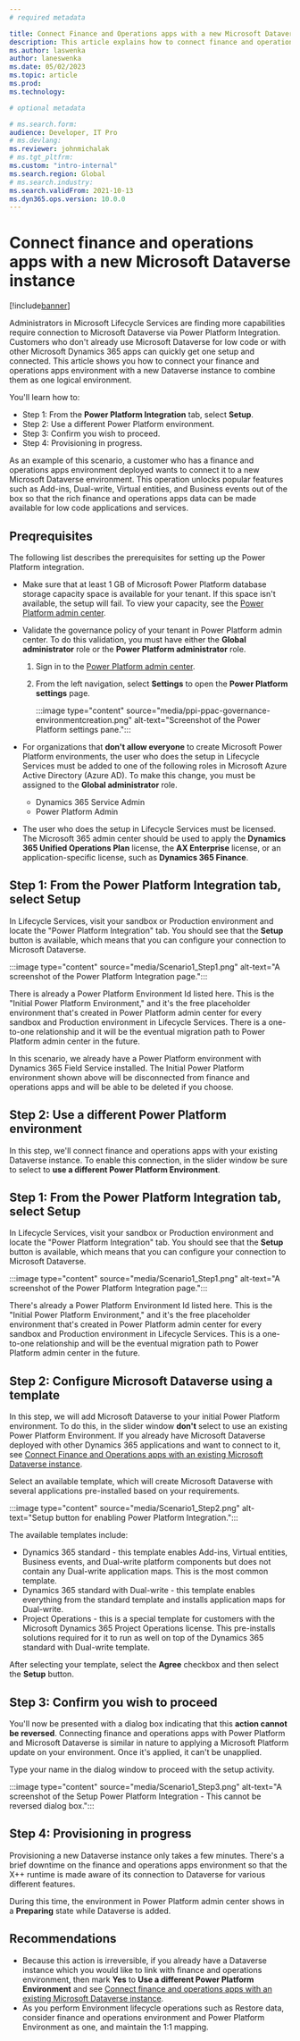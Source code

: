```yaml
---
# required metadata

title: Connect Finance and Operations apps with a new Microsoft Dataverse instance
description: This article explains how to connect finance and operations apps with a new Microsoft Dataverse instance 
ms.author: laswenka
author: laneswenka
ms.date: 05/02/2023
ms.topic: article
ms.prod:
ms.technology: 

# optional metadata

# ms.search.form:
audience: Developer, IT Pro
# ms.devlang: 
ms.reviewer: johnmichalak
# ms.tgt_pltfrm: 
ms.custom: "intro-internal"
ms.search.region: Global
# ms.search.industry:
ms.search.validFrom: 2021-10-13
ms.dyn365.ops.version: 10.0.0
---
```

# Connect finance and operations apps with a new Microsoft Dataverse instance

[!include[banner](../includes/banner.md)]

Administrators in Microsoft Lifecycle Services are finding more capabilities require connection to Microsoft Dataverse via Power Platform Integration. Customers who don't already use Microsoft Dataverse for low code or with other Microsoft Dynamics 365 apps can quickly get one setup and connected. This article shows you how to connect your finance and operations apps environment with a new Dataverse instance to combine them as one logical environment.

You'll learn how to:

* Step 1: From the **Power Platform Integration** tab, select **Setup**.
* Step 2: Use a different Power Platform environment.
* Step 3: Confirm you wish to proceed.
* Step 4: Provisioning in progress.

As an example of this scenario, a customer who has a finance and operations apps environment deployed wants to connect it to a new Microsoft Dataverse environment. This operation unlocks popular features such as Add-ins, Dual-write, Virtual entities, and Business events out of the box so that the rich finance and operations apps data can be made available for low code applications and services.

## Preqrequisites

The following list describes the prerequisites for setting up the Power Platform integration.

- Make sure that at least 1 GB of Microsoft Power Platform database storage capacity space is available for your tenant. If this space isn't available, the setup will fail. To view your capacity, see the [Power Platform admin center](https://admin.powerplatform.microsoft.com/resources/capacity). 
- Validate the governance policy of your tenant in Power Platform admin center. To do this validation, you must have either the **Global administrator** role or the **Power Platform administrator** role.
    1. Sign in to the [Power Platform admin center](https://admin.powerplatform.microsoft.com).
    2. From the left navigation, select **Settings** to open the **Power Platform settings** page.
    
       :::image type="content" source="media/ppi-ppac-governance-environmentcreation.png" alt-text="Screenshot of the Power Platform settings pane."::: 

- For organizations that **don't allow everyone** to create Microsoft Power Platform environments, the user who does the setup in Lifecycle Services must be added to one of the following roles in Microsoft Azure Active Directory (Azure AD). To make this change, you must be assigned to the **Global administrator** role.

    - Dynamics 365 Service Admin
    - Power Platform Admin

- The user who does the setup in Lifecycle Services must be licensed. The Microsoft 365 admin center should be used to apply the **Dynamics 365 Unified Operations Plan** license, the **AX Enterprise** license, or an application-specific license, such as **Dynamics 365 Finance**.

## Step 1: From the Power Platform Integration tab, select Setup

In Lifecycle Services, visit your sandbox or Production environment and locate the "Power Platform Integration" tab. You should see that the **Setup** button is available, which means that you can configure your connection to Microsoft Dataverse. 

:::image type="content" source="media/Scenario1_Step1.png" alt-text="A screenshot of the Power Platform Integration page."::: 

There is already a Power Platform Environment Id listed here. This is the "Initial Power Platform Environment," and it's the free placeholder environment that's created in Power Platform admin center for every sandbox and Production environment in Lifecycle Services. There is a one-to-one relationship and it will be the eventual migration path to Power Platform admin center in the future.

In this scenario, we already have a Power Platform environment with Dynamics 365 Field Service installed. The Initial Power Platform environment shown above will be disconnected from finance and operations apps and will be able to be deleted if you choose.

## Step 2: Use a different Power Platform environment

In this step, we'll connect finance and operations apps with your existing Dataverse instance. To enable this connection, in the slider window be sure to select to **use a different Power Platform Environment**.  

## Step 1: From the Power Platform Integration tab, select Setup

In Lifecycle Services, visit your sandbox or Production environment and locate the "Power Platform Integration" tab. You should see that the **Setup** button is available, which means that you can configure your connection to Microsoft Dataverse. 

:::image type="content" source="media/Scenario1_Step1.png" alt-text="A screenshot of the Power Platform Integration page."::: 

There's already a Power Platform Environment Id listed here. This is the "Initial Power Platform Environment," and it's the free placeholder environment that's created in Power Platform admin center for every sandbox and Production environment in Lifecycle Services. This is a one-to-one relationship and will be the eventual migration path to Power Platform admin center in the future.

## Step 2: Configure Microsoft Dataverse using a template

In this step, we will add Microsoft Dataverse to your initial Power Platform environment. To do this, in the slider window **don't** select to use an existing Power Platform Environment. If you already have Microsoft Dataverse deployed with other Dynamics 365 applications and want to connect to it, see [Connect Finance and Operations apps with an existing Microsoft Dataverse instance](environment-lifecycle-connect-finops-existing-dv.md).

Select an available template, which will create Microsoft Dataverse with several applications pre-installed based on your requirements.

:::image type="content" source="media/Scenario1_Step2.png" alt-text="Setup button for enabling Power Platform Integration."::: 

The available templates include:

* Dynamics 365 standard - this template enables Add-ins, Virtual entities, Business events, and Dual-write platform components but does not contain any Dual-write application maps.  This is the most common template.
* Dynamics 365 standard with Dual-write - this template enables everything from the standard template and installs application maps for Dual-write.
* Project Operations - this is a special template for customers with the Microsoft Dynamics 365 Project Operations license. This pre-installs solutions required for it to run as well on top of the Dynamics 365 standard with Dual-write template.

After selecting your template, select the **Agree** checkbox and then select the **Setup** button.

## Step 3: Confirm you wish to proceed

You'll now be presented with a dialog box indicating that this **action cannot be reversed**. Connecting finance and operations apps with Power Platform and Microsoft Dataverse is similar in nature to applying a Microsoft Platform update on your environment. Once it's applied, it can't be unapplied.

Type your name in the dialog window to proceed with the setup activity.

:::image type="content" source="media/Scenario1_Step3.png" alt-text="A screenshot of the Setup Power Platform Integration - This cannot be reversed dialog box."::: 

## Step 4: Provisioning in progress
Provisioning a new Dataverse instance only takes a few minutes. There's a brief downtime on the finance and operations apps environment so that the X++ runtime is made aware of its connection to Dataverse for various different features.

During this time, the environment in Power Platform admin center shows in a **Preparing** state while Dataverse is added.  

## Recommendations

* Because this action is irreversible, if you already have a Dataverse instance which you would like to link with finance and operations environment, then mark **Yes** to **Use a different Power Platform Environment** and see [Connect finance and operations apps with an existing Microsoft Dataverse instance](environment-lifecycle-connect-finops-existing-dv.md).
* As you perform Environment lifecycle operations such as Restore data, consider finance and operations environment and Power Platform Environment as one, and maintain the 1:1 mapping.
